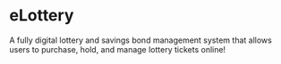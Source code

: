 # eLottery
A fully digital lottery and savings bond management system that allows users to purchase, hold, and manage lottery tickets online!
